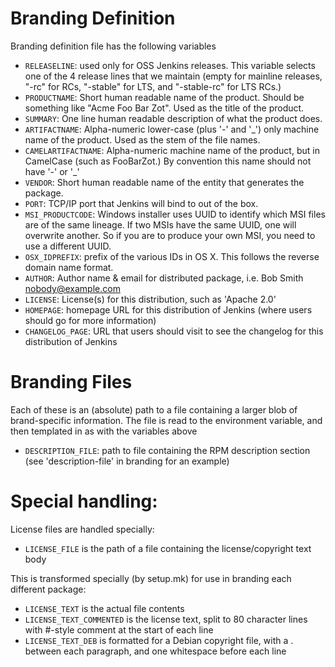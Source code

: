 # Branding Definition
Branding definition file has the following variables

* `RELEASELINE`: used only for OSS Jenkins releases. This variable selects one of the 4 release lines that we
  maintain (empty for mainline releases, "-rc" for RCs, "-stable" for LTS, and "-stable-rc" for LTS RCs.)
* `PRODUCTNAME`: Short human readable name of the product. Should be something like "Acme Foo Bar Zot".
  Used as the title of the product.
* `SUMMARY`: One line human readable description of what the product does.
* `ARTIFACTNAME`: Alpha-numeric lower-case (plus '-' and '_') only machine name of the product. Used as the stem of the file names.
* `CAMELARTIFACTNAME`: Alpha-numeric machine name of the product, but in CamelCase (such as FooBarZot.)
  By convention this name should not have '-' or '_'
* `VENDOR`: Short human readable name of the entity that generates the package.
* `PORT`: TCP/IP port that Jenkins will bind to out of the box.
* `MSI_PRODUCTCODE`: Windows installer uses UUID to identify which MSI files are of the same lineage.
  If two MSIs have the same UUID, one will overwrite another. So if you are to produce your own MSI,
  you need to use a different UUID.
* `OSX_IDPREFIX`: prefix of the various IDs in OS X. This follows the reverse domain name format.
* `AUTHOR`: Author name & email for distributed package, i.e. Bob Smith <nobody@example.com>
* `LICENSE`: License(s) for this distribution, such as 'Apache 2.0'
* `HOMEPAGE`: homepage URL for this distribution of Jenkins (where users should go for more information)
* `CHANGELOG_PAGE`: URL that users should visit to see the changelog for this distribution of Jenkins

# Branding Files
Each of these is an (absolute) path to a file containing a larger blob of brand-specific information.
The file is read to the environment variable, and then templated in as with the variables above

* `DESCRIPTION_FILE`: path to file containing the RPM description section (see 'description-file' in branding for an example)

# Special handling:

License files are handled specially:
* `LICENSE_FILE` is the path of a file containing the license/copyright text body

This is transformed specially (by setup.mk) for use in branding each different package:

* `LICENSE_TEXT` is the actual file contents
* `LICENSE_TEXT_COMMENTED` is the license text, split to 80 character lines with #-style comment at the start of each line
* `LICENSE_TEXT_DEB` is formatted for a Debian copyright file, with a . between each paragraph, and one whitespace before each line